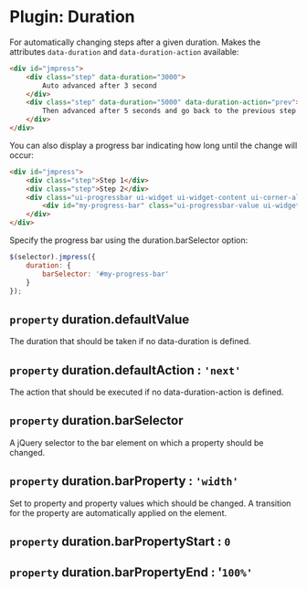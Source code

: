 # Plugin: Duration

For automatically changing steps after a given duration. Makes the attributes `data-duration` and `data-duration-action` available:

``` html
<div id="jmpress">
	<div class="step" data-duration="3000">
		Auto advanced after 3 second
	</div>
	<div class="step" data-duration="5000" data-duration-action="prev">
		Then advanced after 5 seconds and go back to the previous step
	</div>
</div>
```

You can also display a progress bar indicating how long until the change will occur:

``` html
<div id="jmpress">
	<div class="step">Step 1</div>
	<div class="step">Step 2</div>
	<div class="ui-progressbar ui-widget ui-widget-content ui-corner-all">
		<div id="my-progress-bar" class="ui-progressbar-value ui-widget-header ui-corner-left" style="width:0"></div>
	</div>
</div>
```

Specify the progress bar using the duration.barSelector option:

``` javascript
$(selector).jmpress({
	duration: {
		barSelector: '#my-progress-bar'
	}
});
```

## `property` duration.defaultValue

The duration that should be taken if no data-duration is defined.

## `property` duration.defaultAction : `'next'`

The action that should be executed if no data-duration-action is defined.

## `property` duration.barSelector

A jQuery selector to the bar element on which a property should be changed.

## `property` duration.barProperty : `'width'`

Set to property and property values which should be changed. A transition for the property are automatically applied on the element.

## `property` duration.barPropertyStart : `0`

## `property` duration.barPropertyEnd : '`100%'`